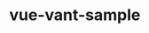 <!--
 * @Author       : heyongfeng
 * @Date         : 2021-04-06 12:50:13
 * @Description  : 
 * @LastEditors  : heyongfeng
 * @LastEditTime : 2021-04-06 13:21:25
-->
# vue-vant-sample
